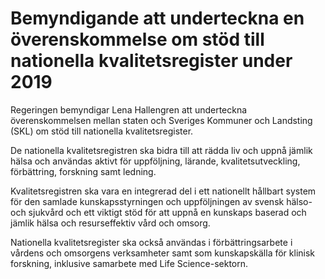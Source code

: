 # Bemyndigande att underteckna en överenskommelse om stöd till nationella kvalitetsregister under 2019

Regeringen bemyndigar Lena Hallengren att underteckna överenskommelsen mellan staten och Sveriges Kommuner och Landsting (SKL) om stöd till nationella kvalitetsregister.

De nationella kvalitetsregistren ska bidra till att rädda liv och uppnå jämlik hälsa och användas aktivt för uppföljning, lärande, kvalitetsutveckling, förbättring, forskning samt ledning.

Kvalitetsregistren ska vara en integrerad del i ett nationellt hållbart system för den samlade kunskapsstyrningen och uppföljningen av svensk hälso- och sjukvård och ett viktigt stöd för att uppnå en kunskaps baserad och jämlik hälsa och resurseffektiv vård och omsorg.

Nationella kvalitetsregister ska också användas i förbättringsarbete i vårdens och omsorgens verksamheter samt som kunskapskälla för klinisk forskning, inklusive samarbete med Life Science-sektorn.
